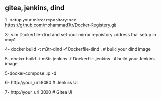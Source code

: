 ## gitea, jenkins, dind 


1- setup your mirror repository: see https://github.com/mohammad3tr/Docker-Registery.git

3- vim Dockerfile-dind and set your mirror repoistory address that setup in step1

  
4- docker build -t m3tr-dind -f Dockerfile-dind .                       # build your dind image

5- docker build -t m3tr-jenkins -f Dockerfile-jenkins .                 # build your Jenkins image

5-docker-compose up -d

6- http://your_url:8080                                               # Jenkins UI

7- http://your_url:3000                                               # Gitea UI

